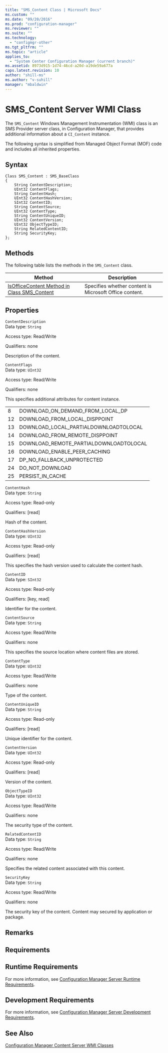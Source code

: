 ```yaml
---
title: "SMS_Content Class | Microsoft Docs"
ms.custom: ""
ms.date: "09/20/2016"
ms.prod: "configuration-manager"
ms.reviewer: ""
ms.suite: ""
ms.technology:
  - "configmgr-other"
ms.tgt_pltfrm: ""
ms.topic: "article"
applies_to:
  - "System Center Configuration Manager (current branch)"
ms.assetid: 8973d915-1d74-46cd-a20d-a19de59a677a
caps.latest.revision: 10
author: "shill-ms"
ms.author: "v-suhill"
manager: "mbaldwin"
---
```

# SMS_Content Server WMI Class
The `SMS_Content` Windows Management Instrumentation (WMI) class is an SMS Provider server class, in Configuration Manager, that provides additional information about a `CI_Content` instance.  

 The following syntax is simplified from Managed Object Format (MOF) code and includes all inherited properties.  

## Syntax  

```  
Class SMS_Content : SMS_BaseClass  
{  
    String ContentDescription;  
    UInt32 ContentFlags;  
    String ContentHash;  
    UInt32 ContentHashVersion;  
    SInt32 ContentID;  
    String ContentSource;  
    UInt32 ContentType;  
    String ContentUniqueID;  
    UInt32 ContentVersion;  
    UInt32 ObjectTypeID;  
    String RelatedContentID;  
    String SecurityKey;  
};  
```  

## Methods  
 The following table lists the methods in the `SMS_Content` class.  

|Method|Description|  
|------------|-----------------|  
|[IsOfficeContent Method in Class SMS_Content](../../../../../develop/reference/core/servers/configure/isofficecontent-method-in-class-sms_content.md)|Specifies whether content is Microsoft Office content.|  

## Properties  
 `ContentDescription`  
 Data type: `String`  

 Access type: Read/Write  

 Qualifiers: none  

 Description of the content.  

 `ContentFlags`  
 Data type: `UInt32`  

 Access type: Read/Write  

 Qualifiers: none  

 This specifies additional attributes for content instance.  

|||  
|-|-|  
|8|DOWNLOAD_ON_DEMAND_FROM_LOCAL_DP|  
|12|DOWNLOAD_FROM_LOCAL_DISPPOINT|  
|13|DOWNLOAD_LOCAL_PARTIALDOWNLOADTOLOCAL|  
|14|DOWNLOAD_FROM_REMOTE_DISPPOINT|  
|15|DOWNLOAD_REMOTE_PARTIALDOWNLOADTOLOCAL|  
|16|DOWNLOAD_ENABLE_PEER_CACHING|  
|17|DP_NO_FALLBACK_UNPROTECTED|  
|24|DO_NOT_DOWNLOAD|  
|25|PERSIST_IN_CACHE|  

 `ContentHash`  
 Data type: `String`  

 Access type: Read-only  

 Qualifiers: [read]  

 Hash of the content.  

 `ContentHashVersion`  
 Data type: `UInt32`  

 Access type: Read-only  

 Qualifiers: [read]  

 This specifies the hash version used to calculate the content hash.  

 `ContentID`  
 Data type: `SInt32`  

 Access type: Read-only  

 Qualifiers: [key, read]  

 Identifier for the content.  

 `ContentSource`  
 Data type: `String`  

 Access type: Read/Write  

 Qualifiers: none  

 This specifies the source location where content files are stored.  

 `ContentType`  
 Data type: `UInt32`  

 Access type: Read/Write  

 Qualifiers: none  

 Type of the content.  

 `ContentUniqueID`  
 Data type: `String`  

 Access type: Read-only  

 Qualifiers: [read]  

 Unique identifier for the content.  

 `ContentVersion`  
 Data type: `UInt32`  

 Access type: Read-only  

 Qualifiers: [read]  

 Version of the content.  

 `ObjectTypeID`  
 Data type: `UInt32`  

 Access type: Read/Write  

 Qualifiers: none  

 The security type of the content.  

 `RelatedContentID`  
 Data type: `String`  

 Access type: Read/Write  

 Qualifiers: none  

 Specifies the related content associated with this content.  

 `SecurityKey`  
 Data type: `String`  

 Access type: Read/Write  

 Qualifiers: none  

 The security key of the content. Content may secured by application or package.  

## Remarks  

## Requirements  

## Runtime Requirements  
 For more information, see [Configuration Manager Server Runtime Requirements](../../../../../develop/core/reqs/server-runtime-requirements.md).  

## Development Requirements  
 For more information, see [Configuration Manager Server Development Requirements](../../../../../develop/core/reqs/server-development-requirements.md).  

## See Also  
 [Configuration Manager Content Server WMI Classes](../../../../../develop/reference/core/servers/configure/content-server-wmi-classes.md)
